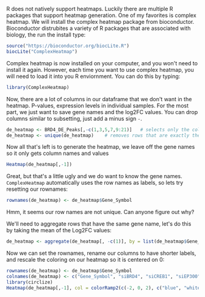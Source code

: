 R does not natively support heatmaps. Luckily there are multiple R packages that support heatmap generation. One of my favorites is complex heatmap.
We will install the complex heatmap package from bioconductor. Bioconductor distrubites a variety of R packages that are associated with biology, the run the install type:
```r
source("https://bioconductor.org/biocLite.R")
biocLite("ComplexHeatmap")
```
Complex heatmap is now installed on your computer, and you won't need to install it again. However, each time you want to use complex heatmap, you will need to load it into you R enviornment. You can do this by typing:
```r
library(ComplexHeatmap)
```

Now, there are a lot of columns in our dataframe that we don't want in the heatmap. P-values, expression levels in individual samples. For the most part, we just want to save gene names and the log2FC values. You can drop columns similar to subsetting, just add a minus sign `-`.
```r
de_heatmap <- BRD4_DE_Peaks[,-c(1,3,5,7,9:21)]   # selects only the columns we want to save
de_heatmap <- unique(de_heatmap)    # removes rows that are exactly the same
```
Now all that's left is to generate the heatmap, we leave off the gene names so it only gets column names and values

```r
Heatmap(de_heatmap[,-1])
```

Great, but that's a little ugly and we do want to know the gene names. `ComplexHeatmap` automatically uses the row names as labels, so lets try resetting our rownames:
```r
rownames(de_heatmap) <- de_heatmap$Gene_Symbol
```
Hmm, it seems our row names are not unique. Can anyone figure out why?

We'll need to aggregate rows that have the same gene name, let's do this by taking the mean of the Log2FC values:
```r
de_heatmap <- aggregate(de_heatmap[, -c(1)], by = list(de_heatmap$Gene_Symbol), mean, na.rm = TRUE)
```

Now we can set the rownames, rename our columns to have shorter labels, and rescale the coloring on our heatmap so it is centered on 0:

```r
rownames(de_heatmap) <- de_heatmap$Gene_Symbol
colnames(de_heatmap) <- c("Gene_Symbol", "siBRD4", "siCREB1", "siEP300")
library(circlize)
Heatmap(de_heatmap[,-1], col = colorRamp2(c(-2, 0, 2), c("blue", "white", "red")))
```
